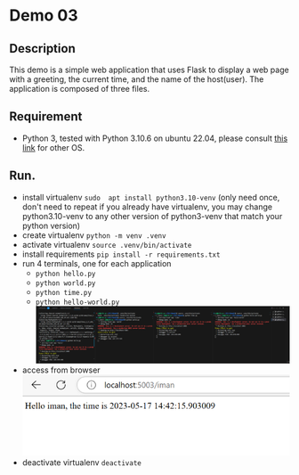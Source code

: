 # Demo 03
## Description
This demo is a simple web application that uses Flask to display a web page with a greeting, the current time, and the name of the host(user). The application is composed of three files.
## Requirement
- Python 3, tested with Python 3.10.6 on ubuntu 22.04, please consult [this link](https://www.python.org/downloads/) for other OS.
## Run.
- install virtualenv `sudo  apt install python3.10-venv` (only need once, don't need to repeat if you already have virtualenv, you may change python3.10-venv to any other version of python3-venv that match your python version)  
- create virtualenv `python -m venv .venv`
- activate virtualenv `source .venv/bin/activate`
- install requirements `pip install -r requirements.txt`
- run 4 terminals, one for each application
    - `python hello.py`
    - `python world.py`
    - `python time.py`
    - `python hello-world.py`  
 ![run 4 terminal ](../images/demo03-4terminal_activated.png)
- access from browser  
![access from browser](../images/demo03-web_output.png)
- deactivate virtualenv `deactivate`
